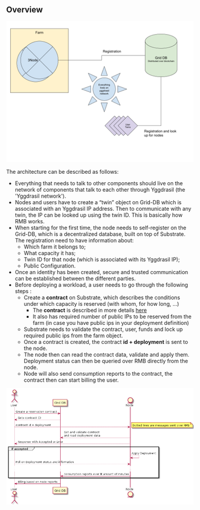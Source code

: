 ## Overview

![Overlay](img/grid3_overlay.png)

The architecture can be described as follows:
- Everything that needs to talk to other components should live on the network of components that talk to each other through Yggdrasil (the 'Yggdrasil network').
- Nodes and users have to create a “twin” object on Grid-DB which is associated with an Yggdrasil IP address. Then to communicate with any twin, the IP can be looked up using the twin ID. This is basically how RMB works.
- When starting for the first time, the node needs to self-register on the Grid-DB, which is a decentralized database, built on top of Substrate. The registration need to have information about:
  - Which farm it belongs to;
  - What capacity it has;
  - Twin ID for that node (which is associated with its Yggdrasil IP);
  - Public Configuration.
- Once an identity has been created, secure and trusted communication can be established between the different parties.
- Before deploying a workload, a user needs to go through the following steps :
  - Create a **contract** on Substrate, which describes the conditions under which capacity is reserved (with whom, for how long, ...)
    - The **contract** is described in more details [here](contract)
    - It also has required number of public IPs to be reserved from the farm (in case you have public ips in your deployment definition)
  - Substrate needs to validate the contract, user, funds and lock up required public ips from the farm object.
  - Once a contract is created, the contract **id + deployment** is sent to the node.
  - The node then can read the contract data, validate and apply them. Deployment status can then be queried over RMB directly from the node.
  - Node will also send consumption reports to the contract, the contract then can start billing the user.

![Sequence Diagram](img/sequence.png)